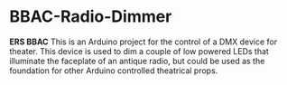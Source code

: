 # BBAC-Radio-Dimmer
**ERS BBAC**
This is an Arduino project for the control of a DMX device for theater.  This device is used to dim a couple of low powered LEDs that illuminate the faceplate of an antique radio, but could be used as the foundation for other Arduino controlled theatrical props.